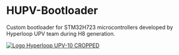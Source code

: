 # HUPV-Bootloader
Custom bootloader for STM32H723 microcontrollers developed by Hyperloop UPV team during H8 generation.

[![Logo Hyperloop UPV-10 CROPPED](https://user-images.githubusercontent.com/58437819/204690695-1fd3cac0-85f5-49c4-99e9-cb20ca89429f.png)](https://hyperloopupv.com/#/) 
